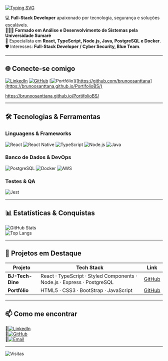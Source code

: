[![Typing SVG](https://readme-typing-svg.herokuapp.com?size=30&duration=4000&color=00F7FF&center=true&vCenter=true&width=800&lines=👋Olá,+eu+sou+Bruno+Santana;Full-Stack+Developer;React+%7C+TypeScript+%7C+Node.js+%7C+Java+%7C;Apaixonado+por+Segurança+e+Tecnologia)](https://git.io/typing-svg)

💻 **Full-Stack Developer** apaixonado por tecnologia, segurança e soluções escaláveis.<br>
👨🏻‍🎓 **Formado em Análise e Desenvolvimento de Sistemas pela Universidade Sumaré**  
🚀 Especialista em **React, TypeScript, Node.js, Java, PostgreSQL e Docker**.  
🛡️ Interesses: **Full-Stack Developer / Cyber Security, Blue Team**.


---

## 🌐 Conecte-se comigo
[![LinkedIn](https://img.shields.io/badge/LinkedIn-0A66C2?style=for-the-badge&logo=linkedin&logoColor=white)](https://www.linkedin.com/in/brunoo-santtana/)
[![GitHub](https://img.shields.io/badge/GitHub-181717?style=for-the-badge&logo=github&logoColor=white)](https://github.com/brunoosanttana)
[![Portfólio](https://img.shields.io/badge/-181717?style=for-the-badge)]([https://github.com/brunoosanttana](https://brunoosanttana.github.io/PortifolioBS/)

https://brunoosanttana.github.io/PortifolioBS/

---

## 🛠 Tecnologias & Ferramentas

###  **Linguagens & Frameworks**
![React](https://img.shields.io/badge/React-61DAFB?style=for-the-badge&logo=react&logoColor=black)
![React Native](https://img.shields.io/badge/React%20Native-61DAFB?style=for-the-badge&logo=react&logoColor=black)
![TypeScript](https://img.shields.io/badge/TypeScript-007ACC?style=for-the-badge&logo=typescript&logoColor=white)
![Node.js](https://img.shields.io/badge/Node.js-339933?style=for-the-badge&logo=node.js&logoColor=white)
![Java](https://img.shields.io/badge/Java-007396?style=for-the-badge&logo=java&logoColor=white)

###  **Banco de Dados & DevOps**
![PostgreSQL](https://img.shields.io/badge/PostgreSQL-316192?style=for-the-badge&logo=postgresql&logoColor=white)
![Docker](https://img.shields.io/badge/Docker-2496ED?style=for-the-badge&logo=docker&logoColor=white)
![AWS](https://img.shields.io/badge/AWS-232F3E?style=for-the-badge&logo=amazonaws&logoColor=white)

###  **Testes & QA**
![Jest](https://img.shields.io/badge/Jest-C21325?style=for-the-badge&logo=jest&logoColor=white)


---

## 📊 Estatísticas & Conquistas
![GitHub Stats](https://github-readme-stats.vercel.app/api?username=brunoosanttana&show_icons=true&theme=radical)  
![Top Langs](https://github-readme-stats.vercel.app/api/top-langs/?username=brunoosanttana&layout=compact&theme=radical)  

---

## 🚀 Projetos em Destaque

| Projeto                                    | Tech Stack                                                                                                     | Link                                                                 |
|------------------------|----------------------------------------------|----------------------------------------------------------------------|
| **BJ-Tech-Dine** | React · TypeScript · Styled Components  ·  Node.js · Express · PostgreSQL      | [GitHub](https://github.com/BrunooSanttana/BJ-Tech-Dine)<br>   |
| **Portfólio** | HTML5 · CSS3 · BootStrap  ·  JavaScript       | [GitHub](https://brunoosanttana.github.io/PortifolioBS/) |


---


## 📫 Como me encontrar
📌[![LinkedIn](https://img.shields.io/badge/LinkedIn-0A66C2?style=for-the-badge&logo=linkedin&logoColor=white)](https://www.linkedin.com/in/brunoo-santtana/) <br>
📌[![GitHub](https://img.shields.io/badge/GitHub-181717?style=for-the-badge&logo=github&logoColor=white)](https://github.com/brunoosanttana) <br>
📌[![Email](https://img.shields.io/badge/Email-D14836?style=for-the-badge&logo=gmail&logoColor=white)](mailto:brunoliveiraq@gmail.com) <br>


---

![Visitas](https://komarev.com/ghpvc/?username=brunoosanttana&color=blue)

     
      
